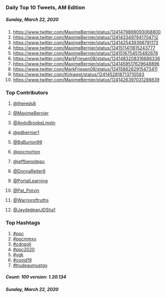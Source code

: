 ### Daily Top 10 Tweets, AM Edition
##### Sunday, March 22, 2020
 1) https://www.twitter.com/MaximeBernier/status/1241479869093068800
 2) https://www.twitter.com/MaximeBernier/status/1241433497941704712
 3) https://www.twitter.com/MaximeBernier/status/1241425439366791173
 4) https://www.twitter.com/MaximeBernier/status/1241511411815243777
 5) https://www.twitter.com/MaximeBernier/status/1241516754515492876
 6) https://www.twitter.com/MarkFriesen08/status/1241483208316686336
 7) https://www.twitter.com/MaximeBernier/status/1241459517629648896
 8) https://www.twitter.com/MarkFriesen08/status/1241586262915473411
 9) https://www.twitter.com/Kirkwest/status/1241452818713710593
10) https://www.twitter.com/MaximeBernier/status/1241426397031288839

### Top Contributors
  1) [@thereds8](https://www.twitter.com/thereds8)
  2) [@MaximeBernier](https://www.twitter.com/MaximeBernier)
  3) [@AndyBrookeLmstn](https://www.twitter.com/AndyBrookeLmstn)
  4) [@edbernier1](https://www.twitter.com/edbernier1)
  5) [@BgBurton99](https://www.twitter.com/BgBurton99)
  6) [@ppcmorton](https://www.twitter.com/ppcmorton)
  7) [@jeffbenoitppc](https://www.twitter.com/jeffbenoitppc)
  8) [@DonnaReiter6](https://www.twitter.com/DonnaReiter6)
  9) [@PortalLearning](https://www.twitter.com/PortalLearning)
 10) [@Pat_Potvin](https://www.twitter.com/Pat_Potvin)

 11) [@Warrioroftruths](https://www.twitter.com/Warrioroftruths)
 12) [@JaydedeanJDSha1](https://www.twitter.com/JaydedeanJDSha1)


### Top Hashtags

  1) [#ppc](https://www.twitter.com/hashtag/ppc)
  2) [#ppcmmxx](https://www.twitter.com/hashtag/ppcmmxx)
  3) [#cdnpoli](https://www.twitter.com/hashtag/cdnpoli)
  4) [#ppc2020](https://www.twitter.com/hashtag/ppc2020)
  5) [#ygk](https://www.twitter.com/hashtag/ygk)
  6) [#covid19](https://www.twitter.com/hashtag/covid19)
  7) [#trudeaumustgo](https://www.twitter.com/hashtag/trudeaumustgo)

##### Count: 100	version: 1.20.134
##### Sunday, March 22, 2020

